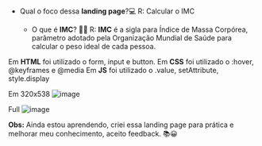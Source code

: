 - Qual o foco dessa <b>landing page</b>?💻
  R: Calcular o IMC 
  
  - O que é <b>IMC</b>? 👨‍⚕️
   R: <b>IMC</b> é a sigla para Índice de Massa Corpórea, parâmetro adotado pela Organização Mundial de Saúde para calcular o peso ideal de cada pessoa.
  
  
 Em <b>HTML</b> foi utilizado o form, input e button.
  Em <b>CSS</b> foi utilizado o :hover, @keyframes e @media 
   Em <b>JS</b> foi utilizado o .value, setAttribute, style.display
   
   Em 320x538 
   ![image](https://user-images.githubusercontent.com/86324962/169142786-6e1feeba-809b-4a0b-af83-97048e4ecdd2.png)

   Full
   ![image](https://user-images.githubusercontent.com/86324962/169142895-593f4935-2864-46ee-bc1a-66487d5b195b.png)

<b>Obs:</b> Ainda estou aprendendo, criei essa landing page para prática e melhorar meu conhecimento, aceito feedback. 📚😀
